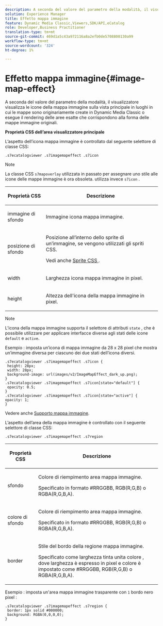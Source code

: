 ```yaml
---
description: A seconda del valore del parametro della modalità, il visualizzatore visualizza le icone della mappa immagine sulla vista principale in luoghi in cui le mappe sono originariamente create in Dynamic Media Classic o esegue il rendering delle aree esatte che corrispondono alla forma delle mappe immagine originali.
solution: Experience Manager
title: Effetto mappa immagine
feature: Dynamic Media Classic,Viewers,SDK/API,eCatalog
role: Developer,Business Practitioner
translation-type: tm+mt
source-git-commit: 469d1a5c43a972116a8a2efb0de5708800130a99
workflow-type: tm+mt
source-wordcount: '324'
ht-degree: 1%

---
```



# Effetto mappa immagine{#image-map-effect}

A seconda del valore del parametro della modalità, il visualizzatore visualizza le icone della mappa immagine sulla vista principale in luoghi in cui le mappe sono originariamente create in Dynamic Media Classic o esegue il rendering delle aree esatte che corrispondono alla forma delle mappe immagine originali.

<!--<a id="section_061E550C1C1D4DB2BD663A898895B38C"></a>-->

**Proprietà CSS dell’area visualizzatore principale**

L’aspetto dell’icona mappa immagine è controllato dal seguente selettore di classe CSS:

```
.s7ecatalogviewer .s7imagemapeffect .s7icon
```

>[!NOTE]
>
>La classe CSS `s7mapoverlay` utilizzata in passato per assegnare uno stile alle icone delle mappe immagine è ora obsoleta. utilizza invece `s7icon` .

<table id="table_94EE3F5BBE4547C0B4943471CEE7EDE4"> 
 <thead> 
  <tr> 
   <th colname="col1" class="entry"> <p> Proprietà CSS </p> </th> 
   <th colname="col2" class="entry"> <p>Descrizione </p> </th> 
  </tr> 
 </thead>
 <tbody> 
  <tr> 
   <td colname="col1"> <p> <span class="codeph"> immagine di sfondo  </span> </p> </td> 
   <td colname="col2"> <p>Immagine icona mappa immagine. </p> </td> 
  </tr> 
  <tr> 
   <td colname="col1"> <p> <span class="codeph"> posizione di sfondo  </span> </p> </td> 
   <td colname="col2"> <p> Posizione all’interno dello sprite di un’immagine, se vengono utilizzati gli spriti CSS. </p> <p>Vedi anche <a href="../../../c-html5-s7-aem-asset-viewers/c-html5-20-ecatalog-viewer-about/c-html5-20-ecatalog-viewer-customizingviewer/c-html5-20-ecatalog-viewer-customizingviewer.md#section-9d570f95eb2443aca74c1b02f6e89aff" format="dita" scope="local"> Sprite CSS </a>. </p> </td> 
  </tr> 
  <tr> 
   <td colname="col1"> <p> <span class="codeph"> width </span> </p> </td> 
   <td colname="col2"> <p>Larghezza icona mappa immagine in pixel. </p> </td> 
  </tr> 
  <tr> 
   <td colname="col1"> <p> <span class="codeph"> height </span> </p> </td> 
   <td colname="col2"> <p>Altezza dell'icona della mappa immagine in pixel. </p> </td> 
  </tr> 
 </tbody> 
</table>

>[!NOTE]
>
>L’icona della mappa immagine supporta il selettore di attributi `state` , che è possibile utilizzare per applicare interfacce diverse agli stati delle icone `default` e `active`.

Esempio : imposta un’icona di mappa immagine da 28 x 28 pixel che mostra un’immagine diversa per ciascuno dei due stati dell’icona diversi.

```
.s7ecatalogviewer .s7imagemapeffect .s7icon { 
 height: 28px; 
 width: 28px;  
 background-image: url(images/v2/ImageMapEffect_dark_up.png); 
} 
.s7ecatalogviewer .s7imagemapeffect .s7icon[state="default"] { 
 opacity: 0.5; 
} 
.s7ecatalogviewer .s7imagemapeffect .s7icon[state="active"] { 
opacity: 1; 
}
```

Vedere anche [Supporto mappa immagine](../../../c-html5-s7-aem-asset-viewers/c-html5-20-ecatalog-viewer-about/c-html5-20-ecatalog-image-map-support.md#concept-28759efae5014a1fa8b0fb14dc26812a).

L’aspetto dell’area della mappa immagine è controllato con il seguente selettore di classe CSS:

```
.s7ecatalogviewer .s7imagemapeffect .s7region
```

<table id="table_1FF98CE842604AAABD838FF528CDC4EF"> 
 <thead> 
  <tr> 
   <th colname="col1" class="entry"> <p> Proprietà CSS </p> </th> 
   <th colname="col2" class="entry"> <p>Descrizione </p> </th> 
  </tr> 
 </thead>
 <tbody> 
  <tr> 
   <td colname="col1"> <p> <span class="codeph"> sfondo  </span> </p> </td> 
   <td colname="col2"> <p> Colore di riempimento area mappa immagine. </p> <p>Specificato in formato #RRGGBB, RGB(R,G,B) o RGBA(R,G,B,A). </p> </td> 
  </tr> 
  <tr> 
   <td colname="col1"> <p> <span class="codeph"> colore di sfondo  </span> </p> </td> 
   <td colname="col2"> <p> Colore di riempimento area mappa immagine. </p> <p>Specificato in formato #RRGGBB, RGB(R,G,B) o RGBA(R,G,B,A). </p> </td> 
  </tr> 
  <tr> 
   <td colname="col1"> <p> <span class="codeph"> border  </span> </p> </td> 
   <td colname="col2"> <p> Stile del bordo della regione mappa immagine. </p> <p>Specificato come <span class="codeph"> <span class="varname"> larghezza </span> tinta unita <span class="varname"> colore </span> </span>, dove <span class="codeph"> <span class="varname"> larghezza </span> </span> è espresso in pixel e <span class="codeph"> <span class="varname"> colore </span> </span> è impostato come #RRGGBB, RGB(R,G,B) o RGBA(R,G,B,A). </p> </td> 
  </tr> 
 </tbody> 
</table>

Esempio : imposta un&#39;area mappa immagine trasparente con `1` bordo nero pixel :

```
.s7ecatalogviewer .s7imagemapeffect .s7region { 
 border: 1px solid #000000; 
 background: RGBA(0,0,0,0);  
}
```

